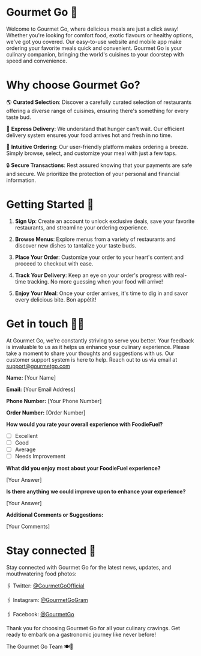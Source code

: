 # Gourmet Go 🤌

Welcome to Gourmet Go, where delicious meals are just a click away! Whether you're looking for comfort food, exotic flavours or healthy options, we've got you covered. Our easy-to-use website and mobile app make ordering your favorite meals quick and convenient. Gourmet Go is your culinary companion, bringing the world's cuisines to your doorstep with speed and convenience. 


# Why choose Gourmet Go?

 🌎 **Curated Selection**: Discover a carefully curated selection of restaurants offering a diverse range of cuisines, ensuring there's something for every taste bud.
 
🚀 **Express Delivery**: We understand that hunger can't wait. Our efficient delivery system ensures your food arrives hot and fresh in no time.

 🛒 **Intuitive Ordering**: Our user-friendly platform makes ordering a breeze. Simply browse, select, and customize your meal with just a few taps.

 🔒 **Secure Transactions**: Rest assured knowing that your payments are safe and secure. We prioritize the protection of your personal and financial information.


# Getting Started 🤔

1. **Sign Up**: Create an account to unlock exclusive deals, save your favorite restaurants, and streamline your ordering experience.

2. **Browse Menus**: Explore menus from a variety of restaurants and discover new dishes to tantalize your taste buds.

3. **Place Your Order**: Customize your order to your heart's content and proceed to checkout with ease.

4. **Track Your Delivery**: Keep an eye on your order's progress with real-time tracking. No more guessing when your food will arrive!

5. **Enjoy Your Meal**: Once your order arrives, it's time to dig in and savor every delicious bite. Bon appétit!


# Get in touch 🧑‍💻

At Gourmet Go, we're constantly striving to serve you better. Your feedback is invaluable to us as it helps us enhance your culinary experience. Please take a moment to share your thoughts and  suggestions with us. Our customer support system is here to help. Reach out to us via email at support@gourmetgo.com

**Name:** [Your Name]

**Email:** [Your Email Address]

**Phone Number:** [Your Phone Number]

**Order Number:** [Order Number]

**How would you rate your overall experience with FoodieFuel?**
- [ ] Excellent
- [ ] Good
- [ ] Average
- [ ] Needs Improvement

**What did you enjoy most about your FoodieFuel experience?**

[Your Answer]

**Is there anything we could improve upon to enhance your experience?**

[Your Answer]

**Additional Comments or Suggestions:**

[Your Comments]


# Stay connected 🤳

Stay connected with Gourmet Go for the latest news, updates, and mouthwatering food photos:

🖇️ Twitter: [@GourmetGoOfficial](https://twitter.com/GourmetGoOfficial)

🖇️ Instagram: [@GourmetGoGram](https://www.instagram.com/GourmetGoGram)

🖇️ Facebook: [@GourmetGo](https://www.facebook.com/GourmetGo)

Thank you for choosing Gourmet Go for all your culinary cravings. Get ready to embark on a gastronomic journey like never before! 

The Gourmet Go Team 🍽️💫